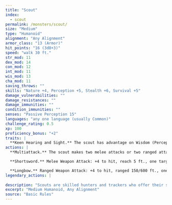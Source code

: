 ```yaml
---
title: "Scout"
index:
  - scout
permalink: /monsters/scout/
size: "Medium"
type: "Humanoid"
alignment: "Any Alignment"
armor_class: "13 (Armor)"
hit_points: "16 (3d8+3)"
speed: "walk 30 ft."
str_mod: 11
dex_mod: 14
con_mod: 12
int_mod: 11
wis_mod: 13
cha_mod: 11
saving_throws: ""
skills: "Nature +4, Perception +5, Stealth +6, Survival +5"
damage_vulnerabilities: ""
damage_resistances: ""
damage_immunities: ""
condition_immunities: ""
senses: "Passive Perception 15"
languages: "any one language (usually Common)"
challenge_rating: 0.5
xp: 100
proficiency_bonus: "+2"
traits: |
  **Keen Hearing and Sight.** The scout has advantage on Wisdom (Perception) checks that rely on hearing or sight.
actions: |
  **Multiattack.** The scout makes two melee attacks or two ranged attacks.

  **Shortsword.** Melee Weapon Attack: +4 to hit, reach 5 ft., one target. Hit: 5 (1d6 + 2) piercing damage.

  **Longbow.** Ranged Weapon Attack: +4 to hit, ranged 150/600 ft., one target. Hit: 6 (1d8 + 2) piercing damage.  
legendary_actions: |
  
description: "Scouts are skilled hunters and trackers who offer their services for a fee. Most hunt wild game, but a few work as bounty hunters, serve as guides, or provide military reconnaissance."
excerpt: "Medium Humanoid, Any Alignment"
source: "Basic Rules"
---
```


